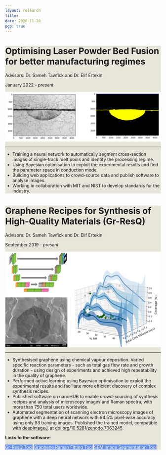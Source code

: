 ```yaml
---
layout: research
title: 
date: 2020-11-20 
pgp: true 
---
```


<div class="jumbotron" style="background-color:#E8E5DA;">
  <h1 class="display-5">Optimising Laser Powder Bed Fusion for better manufacturing regimes</h1>
  <p class="lead">Advisors: Dr. Sameh Tawfick and Dr. Elif Ertekin</p>
  <p>January 2022 - <i>present</i></p>
  <img src="/assets/img/research/am.png" alt="..." class="center">
  <hr class="my-4">
  <ul>
    <li> Training a neural network to automatically segment cross-section images of single-track melt pools and identify the processing regime. </li>
    <li> Using Bayesian optimisation to exploit the experimental results and find the parameter space in conduction mode. </li>
    <li> Building web applications to crowd-source data and publish software to analyse images. </li>
    <li> Working in collaboration with MIT and NIST to develop standards for the industry. </li>
  </ul>
</div>
<div class="jumbotron" style="background-color:#E8E5DA;">
  <h1 class="display-5">Graphene Recipes for Synthesis of High-Quality Materials (Gr-ResQ)</h1>
  <p class="lead">Advisors: Dr. Sameh Tawfick and Dr. Elif Ertekin</p>
  <p>September 2019 - <i>present</i></p>
  <img src="/assets/img/research/gresq.png" alt="..." class="center">
  <hr class="my-4">
  <ul>
    <li> Synthesised graphene using chemical vapour deposition. Varied specific reaction parameters - such as total gas flow rate and growth duration - using design of experiments and achieved high repeatability in the quality of graphene. </li>
    <li> Performed active learning using Bayesian optimisation to exploit the experimental results and facilitate more efficient discovery of complex synthesis recipes. </li>
    <li> Published software on nanoHUB to enable crowd-sourcing of synthesis recipes and analysis of microscopy images and Raman spectra, with more than 750 total users worldwide. </li>
    <li> Automated segmentation of scanning electron microscopy images of graphene with a deep neural network with 94.5% pixel-wise accuracy using only 93 training images. Published the trained model, compatible with <a href="https://deepimagej.github.io/">deepImageJ</a>, at <a href="https://doi.org/10.5281/zenodo.7063245">doi.org/10.5281/zenodo.7063245</a>. </li>
  </ul>
  <p> <b>Links to the software:</b> </p>
  <a class="btn btn-primary btn-md" href="https://nanohub.org/tools/gresq" target="_blank" role="button" style="background-color:#648DE5;color:#FFFFFF">Gr-ResQ Tool</a>
  <a class="btn btn-primary btn-md" href="https://nanohub.org/tools/graft" target="_blank" role="button" style="background-color:#648DE5;color:#FFFFFF">Graphene Raman Fitting Tool</a>
  <a class="btn btn-primary btn-md" href="https://nanohub.org/tools/imagesegment" target="_blank" role="button" style="background-color:#648DE5;color:#FFFFFF">SEM Image Segmentation Tool</a>
</div>